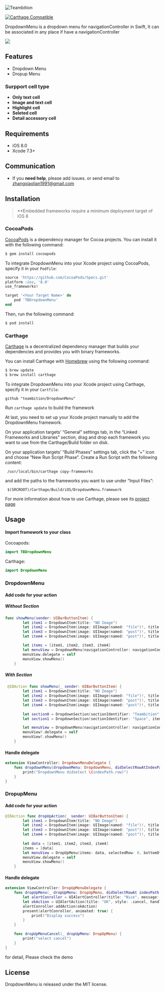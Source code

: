 ![Teambition](https://dn-st.teambition.net/teambition/images/logo.2328738d.svg)

[![Carthage Compatible](https://img.shields.io/badge/Carthage-compatible-4BC51D.svg?style=flat)](https://github.com/Carthage/Carthage)

 DropdownMenu is a dropdown menu for navigationController in Swift, It  can be associated in any place if have a navigationController
 
 ![](./DropdownMenu.gif)

## Features

- Dropdown Menu
- Dropup Menu

### Surpport cell type
- **Only text cell**
- **Image and text cell**
- **Highlight cell**
- **Seleted cell**
- **Detail accessory cell**

## Requirements

- iOS 8.0
- Xcode 7.3+

## Communication

- If you **need help**, please add issues. or send email to <zhangxiaolian1991@gmail.com>

## Installation

> **Embedded frameworks require a minimum deployment target of iOS 8

### CocoaPods

[CocoaPods](http://cocoapods.org) is a dependency manager for Cocoa projects. You can install it with the following command:

```bash
$ gem install cocoapods
```

To integrate DropdownMenu into your Xcode project using CocoaPods, specify it in your `Podfile`:

```ruby
source 'https://github.com/CocoaPods/Specs.git'
platform :ios, '8.0'
use_frameworks!

target '<Your Target Name>' do
    pod 'TBDropdownMenu'
end
```

Then, run the following command:

```bash
$ pod install
```


### Carthage

[Carthage](https://github.com/Carthage/Carthage) is a decentralized dependency manager that builds your dependencies and provides you with binary frameworks.

You can install Carthage with [Homebrew](http://brew.sh/) using the following command:

```bash
$ brew update
$ brew install carthage
```

To integrate DropdownMenu into your Xcode project using Carthage, specify it in your `Cartfile`:

    github "teambition/DropdownMenu"

Run `carthage update` to build the framework 

At last, you need to set up your Xcode project manually to add the DropdownMenu framework.

On your application targets’ “General” settings tab, in the “Linked Frameworks and Libraries” section, drag and drop each framework you want to use from the Carthage/Build folder on disk.

On your application targets’ “Build Phases” settings tab, click the “+” icon and choose “New Run Script Phase”. Create a Run Script with the following content:

     /usr/local/bin/carthage copy-frameworks
    
and add the paths to the frameworks you want to use under “Input Files”:

     $(SRCROOT)/Carthage/Build/iOS/DropdownMenu.framework

For more information about how to use Carthage, please see its [project page](https://github.com/Carthage/Carthage)


## Usage

#### Import framework to your class

Cocoapods:

```swift
import TBDropdownMenu

```

Carthage:

```swift
import DropdownMenu

```

### DropdownMenu

#### Add code for your action

##### Without  Section

```swift
func showMenu(sender: UIBarButtonItem) {
        let item1 = DropdownItem(title: "NO Image")
        let item2 = DropdownItem(image: UIImage(named: "file")!, title: "File")
        let item3 = DropdownItem(image: UIImage(named: "post")!, title: "Post", style: .Highlight)
        let item4 = DropdownItem(image: UIImage(named: "post")!, title: "Event", style: .Highlight, accessoryImage: UIImage(named: "accessory")!)

        let items = [item1, item2, item3, item4]
        let menuView = DropdownMenu(navigationController: navigationController!, items: items, selectedRow: selectedRow)
        menuView.delegate = self
        menuView.showMenu()
    }
```

##### With Section

```swift
 @IBAction func showMenu(_ sender: UIBarButtonItem) {
        let item1 = DropdownItem(title: "NO Image")
        let item2 = DropdownItem(image: UIImage(named: "file")!, title: "File")
        let item3 = DropdownItem(image: UIImage(named: "post")!, title: "Post", style: .highlight)
        let item4 = DropdownItem(image: UIImage(named: "post")!, title: "Event", style: .highlight, accessoryImage: UIImage(named: "accessory")!)
        
        let section0 = DropdownSection(sectionIdentifier: "Teambition", items: [item1, item2])
        let section1 = DropdownSection(sectionIdentifier: "Space", items: [item3, item4])

        let menuView = DropdownMenu(navigationController: navigationController!, sections: [section0, section1], selectedIndexPath: selectedIndexPath)
        menuView?.delegate = self
        menuView?.showMenu()
    }
```

#### Handle delegate

```swift
extension ViewController: DropdownMenuDelegate {
    func dropdownMenu(dropdownMenu: DropdownMenu, didSelectRowAtIndexPath indexPath: NSIndexPath) {
        print("DropdownMenu didselect \(indexPath.row)")
    }
}
```

### DropupMenu

#### Add code for your action

```swift
@IBAction func dropUpAction(_ sender: UIBarButtonItem) {
        let item1 = DropdownItem(title: "NO Image")
        let item2 = DropdownItem(image: UIImage(named: "file")!, title: "File")
        let item3 = DropdownItem(image: UIImage(named: "post")!, title: "Post", style: .highlight)
        let item4 = DropdownItem(image: UIImage(named: "post")!, title: "Event", style: .highlight, accessoryImage: UIImage(named: "accessory")!)
        
        let data = [item1, item2, item3, item4]
        items = [data]
        let menuView = DropUpMenu(items: data, selectedRow: 0, bottomOffsetY: self.tabBarController?.tabBar.frame.height ?? 0)
        menuView.delegate = self
        menuView.showMenu()
    }
```

#### Handle delegate

```swift
extension ViewController: DropUpMenuDelegate {
    func dropUpMenu(_ dropUpMenu: DropUpMenu, didSelectRowAt indexPath: IndexPath) {
        let alertConroller = UIAlertController(title: "Nice", message: "DropUpMenu didselect \(indexPath.row) text:\(items[indexPath.section][indexPath.row].title)", preferredStyle: .alert)
        let okAction = UIAlertAction(title: "OK", style: .cancel, handler: nil)
        alertConroller.addAction(okAction)
        present(alertConroller, animated: true) {
            print("Display success")
        }
    }
    
    func dropUpMenuCancel(_ dropUpMenu: DropUpMenu) {
        print("select cancel")
    }
}
```


for detail, Please check the demo

## License

DropdownMenu is released under the MIT license. 

